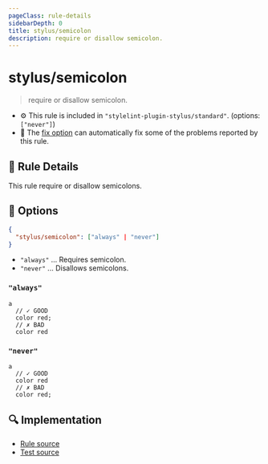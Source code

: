 ```yaml
---
pageClass: rule-details
sidebarDepth: 0
title: stylus/semicolon
description: require or disallow semicolon.
---
```

# stylus/semicolon

> require or disallow semicolon.

- :gear: This rule is included in `"stylelint-plugin-stylus/standard"`. (options: `["never"]`)
- :wrench: The [fix option](https://stylelint.io/user-guide/usage/options#fix) can automatically fix some of the problems reported by this rule.

## :book: Rule Details

This rule require or disallow semicolons.

## :wrench: Options

```json
{
  "stylus/semicolon": ["always" | "never"]
}
```

- `"always"` ... Requires semicolon.
- `"never"` ... Disallows semicolons.

### `"always"`

```styl
a
  // ✓ GOOD
  color red;
  // ✗ BAD
  color red
```

### `"never"`

```styl
a
  // ✓ GOOD
  color red
  // ✗ BAD
  color red;
```

## :mag: Implementation

- [Rule source](https://github.com/ota-meshi/stylelint-plugin-stylus/blob/master/lib/rules/semicolon.js)
- [Test source](https://github.com/ota-meshi/stylelint-plugin-stylus/blob/master/tests/lib/rules/semicolon.js)
